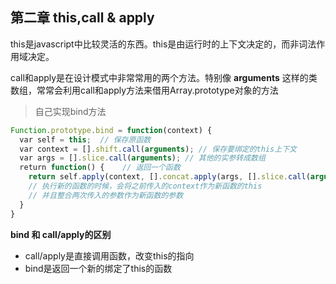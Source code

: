 ## 第二章 this,call & apply

this是javascript中比较灵活的东西。this是由运行时的上下文决定的，而非词法作用域决定。

call和apply是在设计模式中非常常用的两个方法。特别像 **arguments** 这样的类数组，常常会利用call和apply方法来借用Array.prototype对象的方法

>自己实现bind方法
``` javascript
Function.prototype.bind = function(context) {
  var self = this;  // 保存原函数 
  var context = [].shift.call(arguments); // 保存要绑定的this上下文
  var args = [].slice.call(arguments); // 其他的实参转成数组
  return function() {    // 返回一个函数
    return self.apply(context, [].concat.apply(args, [].slice.call(arguments)));
    // 执行新的函数的时候，会将之前传入的context作为新函数的this
    // 并且整合两次传入的参数作为新函数的参数
  }
}
```

**bind 和 call/apply的区别**
- call/apply是直接调用函数，改变this的指向
- bind是返回一个新的绑定了this的函数
